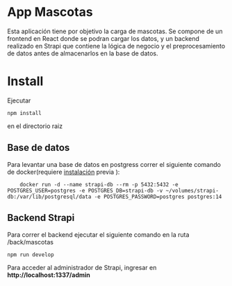 # App Mascotas

Esta aplicación tiene por objetivo la carga de mascotas. Se compone de un frontend en React donde se podran cargar los datos, y un backend realizado en Strapi que contiene la lógica de negocio y el preprocesamiento de datos antes de almacenarlos en la base de datos.


# Install

Ejecutar

``` 
npm install
```

 en el directorio raiz

## Base de datos

Para levantar una base de datos en postgress correr el siguiente comando de docker(requiere [instalación](https://docs.docker.com/engine/install/) previa ):

```
    docker run -d --name strapi-db --rm -p 5432:5432 -e POSTGRES_USER=postgres -e POSTGRES_DB=strapi-db -v ~/volumes/strapi-db:/var/lib/postgresql/data -e POSTGRES_PASSWORD=postgres postgres:14
```


## Backend Strapi

Para correr el backend ejecutar el siguiente comando en la ruta /back/mascotas

```
npm run develop
```

Para acceder al administrador de Strapi, ingresar en **http://localhost:1337/admin**
